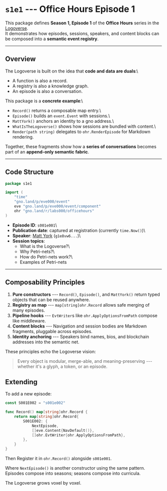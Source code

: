 # `s1e1` --- Office Hours Episode 1

This package defines **Season 1, Episode 1** of the **Office Hours**
series in the [Logoverse](https://gno.land).\
It demonstrates how episodes, sessions, speakers, and content blocks can
be composed into a **semantic event registry**.

------------------------------------------------------------------------

## Overview

The Logoverse is built on the idea that **code and data are duals**:\
- A function is also a record.
- A registry is also a knowledge graph.
- An episode is also a conversation.

This package is a **concrete example**:\
- `Record()` returns a composable map entry.\
- `Episode()` builds an `event.Event` with sessions.\
- `MattYork()` anchors an identity to a gno address.\
- `WhatIsTheLogoverse()` shows how sessions are bundled with content.\
- `Render(path string)` delegates to `ohr.RenderEpisode` for Markdown
  rendering.

Together, these fragments show how a **series of conversations** becomes
part of an **append-only semantic fabric**.

------------------------------------------------------------------------

## Code Structure

``` go
package s1e1

import (
    "time"
    "gno.land/p/eve000/event"
    eve "gno.land/p/eve000/event/component"
    ohr "gno.land/r/labs000/officehours"
)
```

-   **Episode ID**: `s001e001`\
-   **Publication date**: captured at registration (currently
    `time.Now()`)\
-   **Speaker**: [Matt York](https://allinbits.com) (`g1e8vw6...`)\
-   **Session topics**:
    -   What is the Logoverse?\
    -   Why Petri-nets?\
    -   How do Petri-nets work?\
    -   Examples of Petri-nets

------------------------------------------------------------------------

## Composability Principles

1.  **Pure constructors** --- `Record()`, `Episode()`, and `MattYork()`
    return typed objects that can be reused anywhere.
2.  **Registry as map** --- `map[string]ohr.Record` allows safe merging
    of many episodes.
3.  **Pipeline hooks** --- `EvtWriter`s like `ohr.ApplyOptionsFromPath`
    compose like middleware.
4.  **Content blocks** --- Navigation and session bodies are Markdown
    fragments, pluggable across episodes.
5.  **Identity anchoring** --- Speakers bind names, bios, and blockchain
    addresses into the semantic net.

These principles echo the Logoverse vision:
> Every object is modular, merge-able, and meaning-preserving ---
whether it's a glyph, a token, or an episode.

## Extending

To add a new episode:

``` go
const S001E002 = "s001e002"

func Record() map[string]ohr.Record {
    return map[string]ohr.Record{
        S001E002: {
            NextEpisode,
            []eve.Content{NavDefault()},
            []ohr.EvtWriter{ohr.ApplyOptionsFromPath},
        },
    }
}
```

Then Register it in `ohr.Record()` alongside `s001e001`.

Where `NextEpisode()` is another constructor using the same pattern.
Episodes compose into seasons; seasons compose into curricula.

The Logoverse grows voxel by voxel.